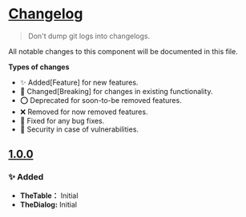 # [Changelog](https://keepachangelog.com/en/1.1.0)

> Don't dump git logs into changelogs.

All notable changes to this component will be documented in this file.

**Types of changes**

- ✨ Added[Feature] for new features.
- 🎉 Changed[Breaking] for changes in existing functionality.
- ⭕ Deprecated for soon-to-be removed features.
- ❌ Removed for now removed features.
- 🐛 Fixed for any bug fixes.
- 🤖 Security in case of vulnerabilities.

## [1.0.0](#1.0.0)

### ✨ Added

- **TheTable：** Initial
- **TheDialog:** Initial
